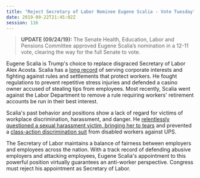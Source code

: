 ```yaml
---
title: "Reject Secretary of Labor Nominee Eugene Scalia - Vote Tuesday"
date: 2019-09-22T21:45:02Z
session: 116
---
```

>**UPDATE (09/24/19):** The Senate Health, Education, Labor and Pensions Committee approved Eugene Scalia’s nomination in a 12-11 vote, clearing the way for the full Senate to vote.

Eugene Scalia is Trump's choice to replace disgraced Secretary of Labor Alex Acosta. Scalia has a [long record](https://www.eugenescalia.com/) of serving corporate interests and fighting against rules and settlements that protect workers. He fought regulations to prevent repetitive stress injuries and defended a casino owner accused of stealing tips from employees. Most recently, Scalia went against the Labor Department to remove a rule requiring workers' retirement accounts be run in their best interest.

Scalia's past behavior and positions show a lack of regard for victims of workplace discrimination, harassment, and danger. He [relentlessly questioned a sexual harassment victim, bringing her to tears](https://prospect.org/article/eugene-scalia-once-represented-big-bank-sexual-harassment-case-it-got-ugly) and prevented a [class-action discrimination suit](https://www.nytimes.com/2019/07/19/business/economy/eugene-scalia-labor-lawsuits.html) from disabled workers against UPS.

The Secretary of Labor maintains a balance of fairness between employers and employees across the nation. With a track record of defending abusive employers and attacking employees, Eugene Scalia's appointment to this powerful position virtually guarantees an anti-worker perspective. Congress must reject his appointment as Secretary of Labor. 
